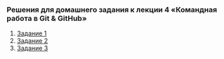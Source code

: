 ### Решения для домашнего задания к лекции 4 «Командная работа в Git & GitHub»

1. [Задание 1](https://github.com/Dmitry-A-K/-netology_homework_Site-For-Import)
2. [Задание 2](https://github.com/Dmitry-A-K/netology_homework_git-2-homeworks-revert)
3. [Задание 3]()

